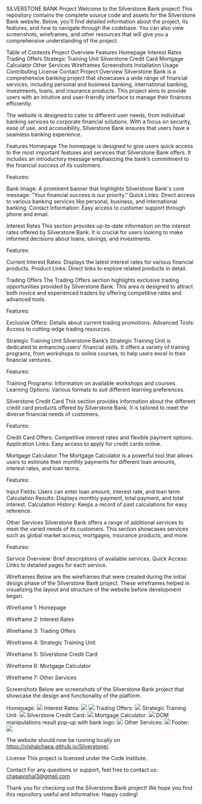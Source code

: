 SILVERSTONE BANK Project
Welcome to the Silverstone Bank project! This repository contains the complete source code and assets for the Silverstone Bank website. Below, you’ll find detailed information about the project, its features, and how to navigate through the codebase. You can also view screenshots, wireframes, and other resources that will give you a comprehensive understanding of the project.

Table of Contents
Project Overview
Features
Homepage
Interest Rates
Trading Offers
Strategic Training Unit
Silverstone Credit Card
Mortgage Calculator
Other Services
Wireframes
Screenshots
Installation
Usage
Contributing
License
Contact
Project Overview
Silverstone Bank is a comprehensive banking project that showcases a wide range of financial services, including personal and business banking, international banking, investments, loans, and insurance products. This project aims to provide users with an intuitive and user-friendly interface to manage their finances efficiently.

The website is designed to cater to different user needs, from individual banking services to corporate financial solutions. With a focus on security, ease of use, and accessibility, Silverstone Bank ensures that users have a seamless banking experience.

Features
Homepage
The homepage is designed to give users quick access to the most important features and services that Silverstone Bank offers. It includes an introductory message emphasizing the bank’s commitment to the financial success of its customers.

Features:

Bank Image: A prominent banner that highlights Silverstone Bank's core message: "Your financial success is our priority."
Quick Links: Direct access to various banking services like personal, business, and international banking.
Contact Information: Easy access to customer support through phone and email.

Interest Rates
This section provides up-to-date information on the interest rates offered by Silverstone Bank. It is crucial for users looking to make informed decisions about loans, savings, and investments.



Features:

Current Interest Rates: Displays the latest interest rates for various financial products.
Product Links: Direct links to explore related products in detail.

Trading Offers
The Trading Offers section highlights exclusive trading opportunities provided by Silverstone Bank. This area is designed to attract both novice and experienced traders by offering competitive rates and advanced tools.

Features:

Exclusive Offers: Details about current trading promotions.
Advanced Tools: Access to cutting-edge trading resources.

Strategic Training Unit
Silverstone Bank’s Strategic Training Unit is dedicated to enhancing users' financial skills. It offers a variety of training programs, from workshops to online courses, to help users excel in their financial ventures.

Features:

Training Programs: Information on available workshops and courses.
Learning Options: Various formats to suit different learning preferences.

Silverstone Credit Card
This section provides information about the different credit card products offered by Silverstone Bank. It is tailored to meet the diverse financial needs of customers.

Features:

Credit Card Offers: Competitive interest rates and flexible payment options.
Application Links: Easy access to apply for credit cards online.

Mortgage Calculator
The Mortgage Calculator is a powerful tool that allows users to estimate their monthly payments for different loan amounts, interest rates, and loan terms.

Features:

Input Fields: Users can enter loan amount, interest rate, and loan term.
Calculation Results: Displays monthly payment, total payment, and total interest.
Calculation History: Keeps a record of past calculations for easy reference.

Other Services
Silverstone Bank offers a range of additional services to meet the varied needs of its customers. This section showcases services such as global market access, mortgages, insurance products, and more.

Features:

Service Overview: Brief descriptions of available services.
Quick Access: Links to detailed pages for each service.

Wireframes
Below are the wireframes that were created during the initial design phase of the Silverstone Bank project. These wireframes helped in visualizing the layout and structure of the website before development began.

Wireframe 1: Homepage

Wireframe 2: Interest Rates

Wireframe 3: Trading Offers

Wireframe 4: Strategic Training Unit

Wireframe 5: Silverstone Credit Card

Wireframe 6: Mortgage Calculator

Wireframe 7: Other Services

Screenshots
Below are screenshots of the Silverstone Bank project that showcase the design and functionality of the platform.

Homepage: 
<img src="./assets/images/slide1.png">
Interest Rates: 
<img src="./assets/images/Interest Rates.png">
<img src="./assets/images/slide2.png">
Trading Offers: 
<img src="./assets/images/slide 3.png">
Strategic Training Unit: 
<img src="./assets/images/slide 4.png">
Silverstone Credit Card: 
<img src="./assets/images/slide 5.png">
Mortgage Calculator: 
<img src="./assets/images/slide 6.png">
DOM manipulations result pop-up with bank logo:
<img src="./assets/images/slide 9.png">
Other Services: 
<img src="./assets/images/slide 7.png">
Footer:
<img src="./assets/images/slide 8.png">

The website should now be running locally on https://vishalchapa.github.io/Silverstone/.

License
This project is licensed under the Code Institute.


Contact
For any questions or support, feel free to contact us: chapavishal3@gmail.com

Thank you for checking out the Silverstone Bank project! We hope you find this repository useful and informative. Happy coding!